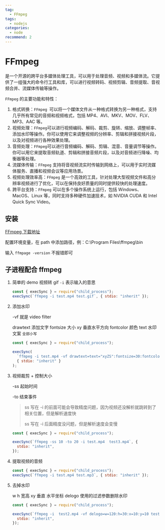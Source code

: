 ```yaml
---
tag:
  - FFmpeg
tags:
  - nodejs
categories:
  - node
recommend: 2
---
```


# FFmpeg

是一个开源的跨平台多媒体处理工具，可以用于处理音频、视频和多媒体流。它提供了一组强大的命令行工具和库，可以进行视频转码、视频剪辑、音频提取、音视频合并、流媒体传输等操作。

`FFmpeg` 的主要功能和特性：

1. 格式转换：`FFmpeg `可以将一个媒体文件从一种格式转换为另一种格式，支持几乎所有常见的音频和视频格式，包括 MP4、AVI、MKV、MOV、FLV、MP3、AAC 等。
2. 视频处理：`FFmpeg`可以进行视频编码、解码、裁剪、旋转、缩放、调整帧率、添加水印等操作。你可以使用它来调整视频的分辨率、剪辑和拼接视频片段，以及对视频进行各种效果处理。
3. 音频处理：`FFmpeg`可以进行音频编码、解码、剪辑、混音、音量调节等操作。你可以用它来提取音频轨道、剪辑和拼接音频片段，以及对音频进行降噪、均衡器等处理。
4. 流媒体传输：`FFmpeg` 支持将音视频流实时传输到网络上，可以用于实时流媒体服务、直播和视频会议等应用场景。
5. 视频处理效率高：`FFmpeg` 是一个高效的工具，针对处理大型视频文件和高分辨率视频进行了优化，可以在保持良好质量的同时提供较快的处理速度。
6. 跨平台支持：`FFmpeg` 可以在多个操作系统上运行，包括 Windows、MacOS、Linux 等，同时支持多种硬件加速技术，如 NVIDIA CUDA 和 Intel Quick Sync Video。

## 安装

[FFmpeg 下载地址](https://ffmpeg.p2hp.com/download.html)

配置环境变量，在 path 中添加路径，例：C:\Program Files\ffmpeg\bin

输入 `ffmpage -version` 不报错即可

## 子进程配合 ffmpeg

1. 简单的 demo 视频转 gif `-i` 表示输入的意思

   ```js
   const { execSync } = require("child_process");
   execSync(`ffmpeg -i test.mp4 test.gif`, { stdio: "inherit" });
   ```

2. 添加水印

   -vf 就是 video filter

   drawtext 添加文字 fontsize 大小 xy 垂直水平方向 fontcolor 颜色 text 水印文案 `全部小写`

   ```js
   const { execSync } = require("child_process");

   execSync(
     `ffmpeg -i test.mp4 -vf drawtext=text="xyZS":fontsize=30:fontcolor=white:x=10:y=10 test2.mp4`,
     { stdio: "inherit" }
   );
   ```

3. 视频裁剪 + 控制大小

   -ss 起始时间

   -to 结束事件

   > ss 写在 -i 的前面可能会导致精度问题，因为视频还没解析就跳转到了相关位置，但是解析速度快
   >
   > ss 写在 -i 后面精度没问题，但是解析速度会变慢

   ```js
   const { execSync } = require("child_process");

   execSync(`ffmpeg -ss 10 -to 20 -i test.mp4  test3.mp4`, {
     stdio: "inherit",
   });
   ```

4. 提取视频的音频

   ```js
   const { execSync } = require("child_process");
   execSync(`ffmpeg -i test.mp4 test.mp3`, { stdio: "inherit" });
   ```

5. 去掉水印

   w h 宽高
   xy 垂直 水平坐标
   delogo 使用的过滤参数删除水印

   ```js
   const { execSync } = require("child_process");

   execSync(`ffmpeg -i  test2.mp4 -vf delogo=w=120:h=30:x=10:y=10 test3.mp4`, {
     stdio: "inherit",
   });
   ```
